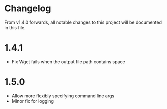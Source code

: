 # Changelog
From v1.4.0 forwards, all notable changes to this project will be documented in this file.

# 1.4.1
- Fix Wget fails when the output file path contains space

# 1.5.0
- Allow more flexibly specifying command line args
- Minor fix for logging